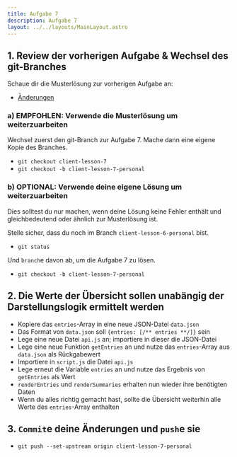 ```yaml
---
title: Aufgabe 7
description: Aufgabe 7
layout: ../../layouts/MainLayout.astro
---
```


## 1. Review der vorherigen Aufgabe & Wechsel des git-Branches

Schaue dir die Musterlösung zur vorherigen Aufgabe an:

- [Änderungen](https://gitlab.dm-drogeriemarkt.com/bootcamp/ecma/ecma-script/-/compare/client-lesson-6...client-lesson-7)

### a) EMPFOHLEN: Verwende die Musterlösung um weiterzuarbeiten

Wechsel zuerst den git-Branch zur Aufgabe 7.
Mache dann eine eigene Kopie des Branches.

- `git checkout client-lesson-7`
- `git checkout -b client-lesson-7-personal`

### b) OPTIONAL: Verwende deine eigene Lösung um weiterzuarbeiten

Dies solltest du nur machen, wenn deine Lösung keine Fehler enthält und gleichbedeutend oder ähnlich
zur Musterlösung ist.

Stelle sicher, dass du noch im Branch `client-lesson-6-personal` bist.

- `git status`

Und `branch`e davon ab, um die Aufgabe 7 zu lösen.

- `git checkout -b client-lesson-7-personal`

## 2. Die Werte der Übersicht sollen unabängig der Darstellungslogik ermittelt werden

- Kopiere das `entries`-Array in eine neue JSON-Datei `data.json`
- Das Format von `data.json` soll `{entries: [/** entries **/]}` sein
- Lege eine neue Datei `api.js` an; importiere in dieser die JSON-Datei
- Lege eine neue Funktion `getEntries` an und nutze das `entries`-Array aus `data.json` als Rückgabewert
- Importiere in `script.js` die Datei `api.js`
- Lege erneut die Variable `entries` an und nutze das Ergebnis von `getEntries` als Wert
- `renderEntries` und `renderSummaries` erhalten nun wieder ihre benötigten Daten
- Wenn du alles richtig gemacht hast, sollte die Übersicht weiterhin alle Werte des `entries`-Array enthalten

## 3. `Commit`e deine Änderungen und `push`e sie

- `git push --set-upstream origin client-lesson-7-personal`
